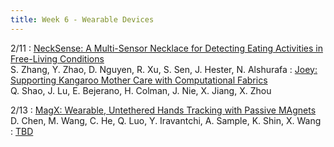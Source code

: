 ```yaml
---
title: Week 6 - Wearable Devices
---
```



2/11
: [NeckSense: A Multi-Sensor Necklace for Detecting Eating Activities in Free-Living Conditions](https://dl.acm.org/doi/abs/10.1145/3397313)<br />S. Zhang, Y. Zhao, D. Nguyen, R. Xu, S. Sen, J. Hester, N. Alshurafa
: [Joey: Supporting Kangaroo Mother Care with Computational Fabrics](https://dl.acm.org/doi/abs/10.1145/3643832.3661867)<br />Q. Shao, J. Lu, E. Bejerano, H. Colman, J. Nie, X. Jiang, X. Zhou

2/13
: [MagX: Wearable, Untethered Hands Tracking with Passive MAgnets](https://theisclab.com/docs/2021_MobiCom_MagX_Chen.pdf)<br /> D. Chen, M. Wang, C. He, Q. Luo, Y. Iravantchi, A. Sample, K. Shin, X. Wang
: [TBD]()<br />